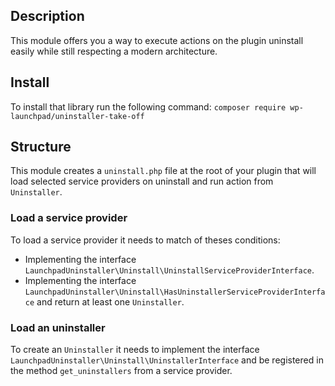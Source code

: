 ## Description
This module offers you a way to execute actions on the plugin uninstall easily while still respecting a modern architecture.

## Install
To install that library run the following command: `composer require wp-launchpad/uninstaller-take-off`

## Structure

This module creates a `uninstall.php` file at the root of your plugin that will load selected service providers on uninstall and run action from `Uninstaller`.

### Load a service provider
To load a service provider it needs to match of theses conditions:
- Implementing the interface `LaunchpadUninstaller\Uninstall\UninstallServiceProviderInterface`.
- Implementing the interface `LaunchpadUninstaller\Uninstall\HasUninstallerServiceProviderInterface` and return at least one `Uninstaller`.

### Load an uninstaller

To create an `Uninstaller` it needs to implement the interface `LaunchpadUninstaller\Uninstall\UninstallerInterface` and be registered in the method `get_uninstallers` from a service provider.
